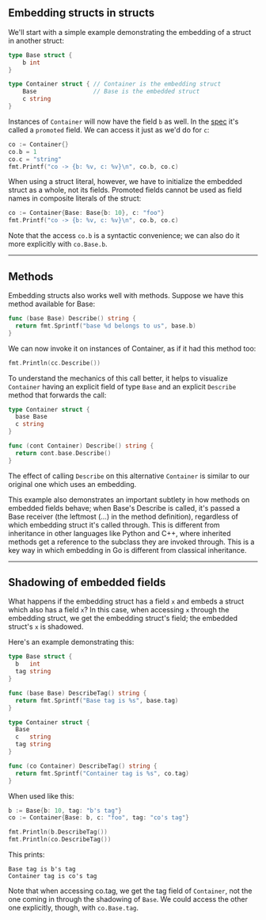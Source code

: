 ## Embedding structs in structs
We'll start with a simple example demonstrating the embedding of a struct in another struct:
```go
type Base struct {
    b int
}

type Container struct { // Container is the embedding struct
    Base                // Base is the embedded struct
    c string
}
```

Instances of `Container` will now have the field `b` as well.
In the [spec](https://tip.golang.org/ref/spec) it's called a `promoted` field. We can access it just as we'd do for `c`:

```go
co := Container{}
co.b = 1
co.c = "string"
fmt.Printf("co -> {b: %v, c: %v}\n", co.b, co.c)
```

When using a struct literal, however, we have to initialize the embedded struct as a whole, not its fields. Promoted fields cannot be used as field names in composite literals of the struct:

```go
co := Container{Base: Base{b: 10}, c: "foo"}
fmt.Printf("co -> {b: %v, c: %v}\n", co.b, co.c)
```

Note that the access `co.b` is a syntactic convenience; we can also do it more explicitly with `co.Base.b`.

---
## Methods
Embedding structs also works well with methods. Suppose we have this method available for Base:

```go
func (base Base) Describe() string {
  return fmt.Sprintf("base %d belongs to us", base.b)
}
```

We can now invoke it on instances of Container, as if it had this method too:

```go
fmt.Println(cc.Describe())
```

To understand the mechanics of this call better, it helps to visualize `Container` having an explicit field of type `Base` and an explicit `Describe` method that forwards the call:

```go
type Container struct {
  base Base
  c string
}

func (cont Container) Describe() string {
  return cont.base.Describe()
}
```

The effect of calling `Describe` on this alternative `Container` is similar to our original one which uses an embedding.

This example also demonstrates an important subtlety in how methods on embedded fields behave; when Base's Describe is called, it's passed a Base receiver (the leftmost (...) in the method definition), regardless of which embedding struct it's called through. This is different from inheritance in other languages like Python and C++, where inherited methods get a reference to the subclass they are invoked through. This is a key way in which embedding in Go is different from classical inheritance.

---
## Shadowing of embedded fields
What happens if the embedding struct has a field `x` and embeds a struct which also has a field `x`? In this case, when accessing `x` through the embedding struct, we get the embedding struct's field; the embedded struct's `x` is shadowed.

Here's an example demonstrating this:
```go
type Base struct {
  b   int
  tag string
}

func (base Base) DescribeTag() string {
  return fmt.Sprintf("Base tag is %s", base.tag)
}

type Container struct {
  Base
  c   string
  tag string
}

func (co Container) DescribeTag() string {
  return fmt.Sprintf("Container tag is %s", co.tag)
}
```

When used like this:

```go
b := Base{b: 10, tag: "b's tag"}
co := Container{Base: b, c: "foo", tag: "co's tag"}

fmt.Println(b.DescribeTag())
fmt.Println(co.DescribeTag())
```

This prints:
```
Base tag is b's tag
Container tag is co's tag
```

Note that when accessing co.tag, we get the tag field of `Container`, not the one coming in through the shadowing of `Base`. We could access the other one explicitly, though, with `co.Base.tag`.
